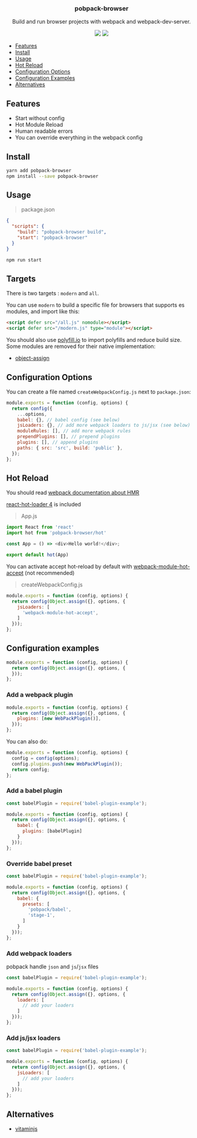<h3 align="center">
  pobpack-browser
</h3>

<p align="center">
  Build and run browser projects with webpack and webpack-dev-server.
</p>

<p align="center">
  <a href="https://npmjs.org/package/pobpack-browser"><img src="https://img.shields.io/npm/v/pobpack-browser.svg?style=flat-square"></a>
  <a href="https://david-dm.org/christophehurpeau/pobpack?path=packages/pobpack-browser"><img src="https://david-dm.org/christophehurpeau/pobpack?path=packages/pobpack-browser.svg?style=flat-square"></a>
</p>

* [Features](#features)
* [Install](#install)
* [Usage](#usage)
* [Hot Reload](#hot-reload)
* [Configuration Options](#configuration-options)
* [Configuration Examples](#configuration-examples)
* [Alternatives](#alternatives)

## Features

- Start without config
- Hot Module Reload
- Human readable errors
- You can override everything in the webpack config

## Install

```bash
yarn add pobpack-browser
npm install --save pobpack-browser
```

## Usage

> package.json

```json
{
  "scripts": {
    "build": "pobpack-browser build",
    "start": "pobpack-browser"
  }
}
```

```bash
npm run start
```

## Targets

There is two targets : `modern` and `all`.

You can use `modern` to build a specific file for browsers that supports es modules, and import like this:

```html
<script defer src="/all.js" nomodule></script>
<script defer src="/modern.js" type="module"></script>
```

You should also use [polyfill.io](https://polyfill.io) to import polyfills and reduce build size. Some modules are removed for their native implementation:

- [object-assign](https://www.npmjs.com/package/object-assign)

## Configuration Options

You can create a file named `createWebpackConfig.js` next to `package.json`:

```js
module.exports = function (config, options) {
  return config({
    ...options,
    babel: {}, // babel config (see below)
    jsLoaders: {}, // add more webpack loaders to js/jsx (see below)
    moduleRules: [], // add more webpack rules
    prependPlugins: [], // prepend plugins
    plugins: [], // append plugins
    paths: { src: 'src', build: 'public' },
  });
};
```


## Hot Reload

You should read [webpack documentation about HMR](https://webpack.github.io/docs/hot-module-replacement.html)

[react-hot-loader 4](https://www.npmjs.com/package/react-hot-loader) is included
      
> App.js

```js
import React from 'react'
import hot from 'pobpack-browser/hot'

const App = () => <div>Hello world!</div>;

export default hot(App)

```

You can activate accept hot-reload by default with [webpack-module-hot-accept](https://www.npmjs.com/package/webpack-module-hot-accept) (not recommended)

> createWebpackConfig.js

```js
module.exports = function (config, options) {
  return config(Object.assign({}, options, {
    jsLoaders: [
      'webpack-module-hot-accept',
    ]
  }));
};
```

## Configuration examples

```js
module.exports = function (config, options) {
  return config(Object.assign({}, options, {
  }));
};
```

### Add a webpack plugin

```js
module.exports = function (config, options) {
  return config(Object.assign({}, options, {
    plugins: [new WebPackPlugin()],
  }));
};
```

You can also do:

```js
module.exports = function (config, options) {
  config = config(options);
  config.plugins.push(new WebPackPlugin());
  return config;
};
```

### Add a babel plugin

```js
const babelPlugin = require('babel-plugin-example');

module.exports = function (config, options) {
  return config(Object.assign({}, options, {
    babel: {
      plugins: [babelPlugin]
    }
  }));
};
```

### Override babel preset

```js
const babelPlugin = require('babel-plugin-example');

module.exports = function (config, options) {
  return config(Object.assign({}, options, {
    babel: {
      presets: [
        'pobpack/babel',
        'stage-1',
      ]
    }
  }));
};
```

### Add webpack loaders

pobpack handle `json` and `js`/`jsx` files

```js
const babelPlugin = require('babel-plugin-example');

module.exports = function (config, options) {
  return config(Object.assign({}, options, {
    loaders: [
      // add your loaders
    ]
  }));
};
```

### Add js/jsx loaders

```js
const babelPlugin = require('babel-plugin-example');

module.exports = function (config, options) {
  return config(Object.assign({}, options, {
    jsLoaders: [
      // add your loaders
    ]
  }));
};
```

## Alternatives

- [vitaminjs](https://www.npmjs.com/package/vitaminjs)
